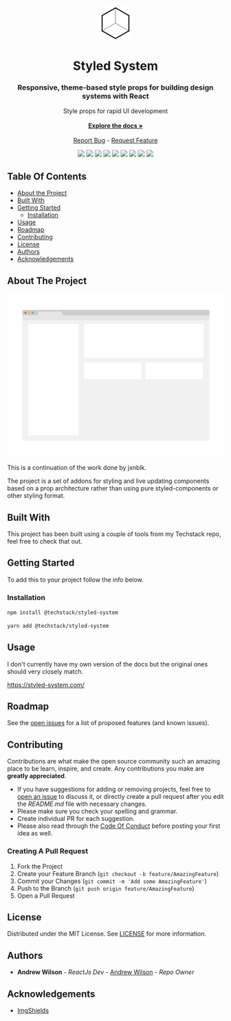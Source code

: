<br/>
<p align="center">
  <a href="https://github.com/The-Code-Monkey/styled-system">
    <img src="image.png" alt="Logo" width="80" height="80">
  </a>
  
  <h1 align="center">Styled System</h1>

  <h3 align="center">Responsive, theme-based style props for building design systems with React</h3>

  <p align="center">
    Style props for rapid UI development
    <br/>
    <br/>
    <a href="https://github.com/The-Code-Monkey/styled-system"><strong>Explore the docs »</strong></a>
    <br/>
    <br/>
    <a href="https://github.com/The-Code-Monkey/styled-system/issues">Report Bug</a>
    -
    <a href="https://github.com/The-Code-Monkey/styled-system/issues">Request Feature</a>
  </p>
</p>

<div display="flex" align="center">
  <img src="https://img.shields.io/codefactor/grade/github/the-code-monkey/styled-system?style=for-the-badge" />
  <img src="https://img.shields.io/github/checks-status/the-code-monkey/styled-system/main?style=for-the-badge" />
  <img src="https://img.shields.io/npm/dm/@techstack/styled-system?style=for-the-badge" />
  <img src="https://img.shields.io/github/issues-raw/the-code-monkey/styled-system?style=for-the-badge" />
  <img src="https://img.shields.io/github/issues-pr/the-code-monkey/styled-system?style=for-the-badge" />
  <img src="https://img.shields.io/github/license/the-code-monkey/styled-system?style=for-the-badge" />
  <img src="https://img.shields.io/github/stars/the-code-monkey/styled-system?style=for-the-badge" />
  <img src="https://img.shields.io/npm/v/@techstack/styled-system?style=for-the-badge" />
  <img src="https://img.shields.io/github/commit-activity/m/the-code-monkey/styled-system?style=for-the-badge" />
</div>

## Table Of Contents

* [About the Project](#about-the-project)
* [Built With](#built-with)
* [Getting Started](#getting-started)
  * [Installation](#installation)
* [Usage](#usage)
* [Roadmap](#roadmap)
* [Contributing](#contributing)
* [License](#license)
* [Authors](#authors)
* [Acknowledgements](#acknowledgements)

## About The Project

![Screen Shot](images/image.png)

This is a continuation of the work done by jxnblk.

The project is a set of addons for styling and live updating components based on a prop architecture rather than using pure styled-components or other styling format.

## Built With

This project has been built using a couple of tools from my Techstack repo, feel free to check that out.

## Getting Started

To add this to your project follow the info below.

### Installation

```sh
npm install @techstack/styled-system
```

```sh
yarn add @techstack/styled-system
```

## Usage

I don't currently have my own version of the docs but the original ones should very closely match.

https://styled-system.com/

## Roadmap

See the [open issues](https://github.com/The-Code-Monkey/styled-system/issues) for a list of proposed features (and known issues).

## Contributing

Contributions are what make the open source community such an amazing place to be learn, inspire, and create. Any contributions you make are **greatly appreciated**.
* If you have suggestions for adding or removing projects, feel free to [open an issue](https://github.com/The-Code-Monkey/styled-system/issues/new) to discuss it, or directly create a pull request after you edit the *README.md* file with necessary changes.
* Please make sure you check your spelling and grammar.
* Create individual PR for each suggestion.
* Please also read through the [Code Of Conduct](https://github.com/The-Code-Monkey/styled-system/blob/main/CODE_OF_CONDUCT.md) before posting your first idea as well.

### Creating A Pull Request

1. Fork the Project
2. Create your Feature Branch (`git checkout -b feature/AmazingFeature`)
3. Commit your Changes (`git commit -m 'Add some AmazingFeature'`)
4. Push to the Branch (`git push origin feature/AmazingFeature`)
5. Open a Pull Request

## License

Distributed under the MIT License. See [LICENSE](https://github.com/The-Code-Monkey/styled-system/blob/main/LICENSE.md) for more information.

## Authors

* **Andrew Wilson** - *ReactJs Dev* - [Andrew Wilson](https://github.com/The-Code-Monkey/) - *Repo Owner*

## Acknowledgements

* [ImgShields](https://shields.io/)

